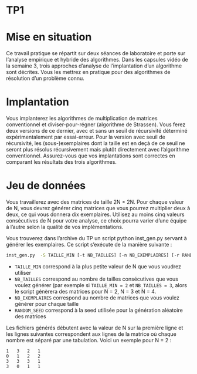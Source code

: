 # TP1

# Mise en situation

Ce travail pratique se répartit sur deux séances de laboratoire et porte sur l’analyse empirique et hybride des algorithmes. Dans les capsules vidéo de la semaine 3, trois approches d’analyse de l’implantation d’un algorithme sont décrites. Vous les mettrez en pratique pour des algorithmes de résolution d’un problème connu.

# Implantation

Vous implanterez les algorithmes de multiplication de matrices conventionnel et diviser-pour-régner (algorithme de Strassen). Vous ferez deux versions de ce dernier, avec et sans un seuil de récursivité déterminé expérimentalement par essai-erreur. Pour la version avec seuil de récursivité, les (sous-)exemplaires dont la taille est en deçà de ce seuil ne seront plus résolus récursivement mais plutôt directement avec l’algorithme conventionnel. Assurez-vous que vos implantations sont correctes en comparant les résultats des trois algorithmes.

# Jeu de données

Vous travaillerez avec des matrices de taille 2N × 2N. Pour chaque valeur de N, vous devrez générer cinq matrices que vous pourrez multiplier deux à deux, ce qui vous donnera dix exemplaires. Utilisez au moins cinq valeurs consécutives de N pour votre analyse, ce choix pourra varier d’une équipe à l’autre selon la qualité de vos implémentations.

Vous trouverez dans l’archive du TP un script python inst_gen.py servant à générer les exemplaires. Ce script s’exécute de la manière suivante :

```bash
inst_gen.py  -S TAILLE_MIN [-t NB_TAILLES] [-n NB_EXEMPLAIRES] [-r RANDOM_SEED]
```

- `TAILLE_MIN` correspond à la plus petite valeur de N que vous voudrez utiliser
- `NB_TAILLES` correspond au nombre de tailles consécutives que vous voulez générer (par exemple si `TAILLE_MIN = 2` et `NB_TAILLES = 3`, alors le script génèrera des matrices pour N = 2, N = 3 et N = 4.
- `NB_EXEMPLAIRES` correspond au nombre de matrices que vous voulez générer pour chaque taille
- `RANDOM_SEED` correspond à la seed utilisée pour la génération aléatoire des matrices


Les fichiers générés débutent avec la valeur de N sur la première ligne et les lignes suivantes correspondent aux lignes de la matrice où chaque nombre est séparé par une tabulation. Voici un exemple pour N = 2 :

```
1	3	2	1
0	1	2	2
3	3	3	1
3	0	1	1
```

